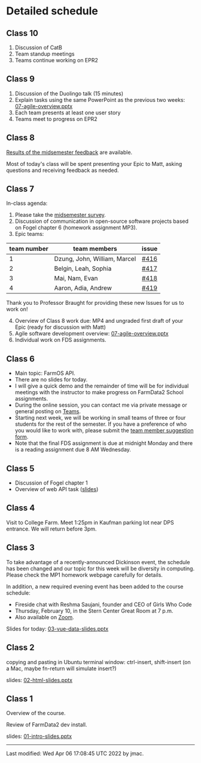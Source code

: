 # Detailed schedule

## Class 10

1. Discussion of CatB
1. Team standup meetings
1. Teams continue working on EPR2


## Class 9

1. Discussion of the Duolingo talk (15 minutes)
1. Explain tasks using the same PowerPoint as the previous two weeks:  [07-agile-overview.pptx](class07/07-agile-overview.pptx)
1. Each team presents at least one user story
1. Teams meet to progress on EPR2



## Class 8

[Results of the midsemester feedback](class08/comp290-midsem-sp2022.pptx) are available.

Most of today's class will be spent presenting your Epic to Matt, asking questions and receiving feedback as needed.

## Class 7

In-class agenda:

1. Please take the [midsemester survey](https://forms.office.com/Pages/ResponsePage.aspx?id=VbAyYrl2E0ybiLVirn22-2zFL4dI9oNMmoALudp-AK9UNVI5M1VLTEcxOUU2SFQyTEE2VDIxUVpPQy4u).
2. Discussion of communication in open-source software projects based on Fogel chapter 6 (homework assignment MP3).
3. Epic teams:

| team number | team members | issue |
|-------------|--------------|-------|
| 1 | Dzung, John, William, Marcel | [#416](https://github.com/DickinsonCollege/FarmData2/issues/416) |
| 2 | Belgin, Leah, Sophia | [#417](https://github.com/DickinsonCollege/FarmData2/issues/417) |
| 3 | Mai, Nam, Evan | [#418](https://github.com/DickinsonCollege/FarmData2/issues/418) |
| 4 | Aaron, Adia, Andrew | [#419](https://github.com/DickinsonCollege/FarmData2/issues/419) |

Thank you to Professor Braught for providing these new Issues for us to work on!

4. Overview of Class 8 work due: MP4 and ungraded first draft of your Epic (ready for discussion with Matt) 
5. Agile software development overview: [07-agile-overview.pptx](class07/07-agile-overview.pptx)
6. Individual work on FDS assignments.

## Class 6

* Main topic: FarmOS API. 
* There are no slides for today. 
* I will give a quick demo and the remainder of time will be for
  individual meetings with the instructor to make progress on FarmData2
  School assignments.
* During the online session, you can contact me via private message or general posting on [Teams](https://teams.microsoft.com/l/channel/19%3aKwYFIGi6SM-Rh6Pvhy2LguJcDw_4TxrkzXAFidD915Q1%40thread.tacv2/General?groupId=64687cb3-ec94-4b9c-a2a9-9b40ebe7a2d2&tenantId=6232b055-76b9-4c13-9b88-b562ae7db6fb).
* Starting next week, we will be working in small teams of three or
  four students for the rest of the semester. If you have a preference
  of who you would like to work with, please submit the [team member
  suggestion form](https://forms.office.com/Pages/ResponsePage.aspx?id=VbAyYrl2E0ybiLVirn22-2zFL4dI9oNMmoALudp-AK9UN0xERlo4VVNXVzRDUVlPMFJQU1hUUDIzQS4u).
* Note that the final FDS assignment is due at midnight Monday and
  there is a reading assignment due 8 AM Wednesday.

## Class 5

* Discussion of Fogel chapter 1
* Overview of web API task ([slides](class05/05-S-APIs.pptx))


## Class 4

Visit to College Farm. Meet 1:25pm in Kaufman parking lot near DPS entrance. We will return before 3pm. 


## Class 3

To take advantage of a recently-announced Dickinson event, the
schedule has been changed and our topic for this week will be
diversity in computing. Please check the MP1 homework webpage
carefully for details.

In addition, a new required evening event has been added to the course
schedule: 
* Fireside chat with Reshma Saujani, founder and CEO of Girls Who Code
* Thursday, February 10, in the Stern Center Great Room at 7 p.m.
* Also available on
  [Zoom](https://lms.dickinson.edu/mod/page/view.php?id=1087204).

Slides for today: [03-vue-data-slides.pptx](class03/03-vue-data-slides.pptx)


## Class 2

copying and pasting in Ubuntu terminal window: ctrl-insert, shift-insert (on a Mac, maybe fn-return will simulate insert?)



slides: [02-html-slides.pptx](class02/02-html-slides.pptx)



## Class 1

Overview of the course.

Review of FarmData2 dev install.

slides: [01-intro-slides.pptx](class01/01-intro-slides.pptx)


----
Last modified: Wed Apr 06 17:08:45 UTC 2022 by jmac.
